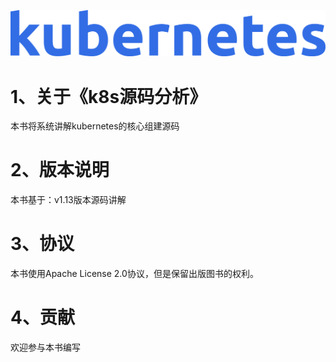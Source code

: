 ![kubernetes](./image/name_blue.png)

# 1、关于《k8s源码分析》

本书将系统讲解kubernetes的核心组建源码

# 2、版本说明

本书基于：v1.13版本源码讲解

# 3、协议

本书使用Apache License 2.0协议，但是保留出版图书的权利。

# 4、贡献

欢迎参与本书编写